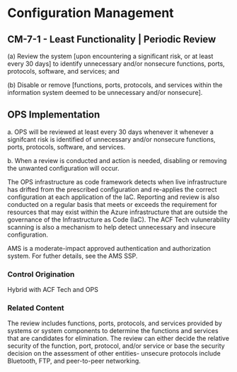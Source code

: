 # Configuration Management
## CM-7-1 - Least Functionality | Periodic Review

(a) Review the system [upon encountering a significant risk, or at least every 30 days] to identify unnecessary and/or nonsecure functions, ports, protocols, software, and services; and

(b) Disable or remove [functions, ports, protocols, and services within the information system deemed to be unnecessary and/or nonsecure].

## OPS Implementation

a. OPS will be reviewed at least every 30 days whenever it whenever a signifcant risk is identified of unnecessary and/or nonsecure functions, ports, protocols, software, and services.

b. When a review is conducted and action is needed, disabling or removing the unwanted configuration will occur.

The OPS infrastructure as code framework detects when live infrastructure has drifted from the prescribed configuration and re-applies the correct configuration at each application of the IaC. Reporting and review is also conducted on a regular basis that meets or exceeds the requirement for resources that may exist within the Azure infrastructure that are outside the governance of the Infrastructure as Code (IaC). The ACF Tech vulunerability scanning is also a mechanism to help detect unnecessary and insecure configuration.

AMS is a moderate-impact approved authentication and authorization system. For futher details, see the AMS SSP.

### Control Origination

Hybrid with ACF Tech and OPS

### Related Content

The review includes functions, ports, protocols, and services provided by systems or system components to determine the functions and services that are candidates for elimination. The review can either decide the relative security of the function, port, protocol, and/or service or base the security decision on the assessment of other entities- unsecure protocols include Bluetooth, FTP, and peer-to-peer networking.
